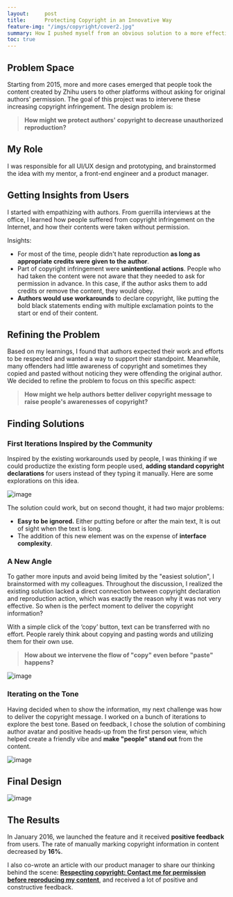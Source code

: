 ```yaml
---
layout:     post
title:      Protecting Copyright in an Innovative Way
feature-img: "/imgs/copyright/cover2.jpg"
summary: How I pushed myself from an obvious solution to a more effective one
toc: true
---
```


## Problem Space
Starting from 2015, more and more cases emerged that people took the content created by Zhihu users to other platforms without asking for original authors' permission. The goal of this project was to intervene these increasing copyright infringement. The design problem is:
> **How might we protect authors' copyright to decrease unauthorized reproduction?**

## My Role
I was responsible for all UI/UX design and prototyping, and brainstormed the idea with my mentor, a front-end engineer and a product manager.

## Getting Insights from Users
I started with empathizing with authors. From guerrilla interviews at the office, I learned how people suffered from copyright infringement on the Internet, and how their contents were taken without permission.

Insights:
- For most of the time, people didn't hate reproduction **as long as appropriate credits were given to the author**.
- Part of copyright infringement were **unintentional actions**. People who had taken the content were not aware that they needed to ask for permission in advance. In this case, if the author asks them to add credits or remove the content, they would obey.
- **Authors would use workarounds** to declare copyright, like putting the bold black statements ending with multiple exclamation points to the start or end of their content.

## Refining the Problem
Based on my learnings, I found that authors expected their work and efforts to be respected and wanted a way to support their standpoint. Meanwhile, many offenders had little awareness of copyright and sometimes they copied and pasted without noticing they were offending the original author. We decided to refine the problem to focus on this specific aspect:

> **How might we help authors better deliver copyright message to raise people's awarenesses of copyright?**

## Finding Solutions
### First Iterations Inspired by the Community
Inspired by the existing workarounds used by people, I was thinking if we could productize the existing form people used, **adding standard copyright declarations** for users instead of they typing it manually. Here are some explorations on this idea.

![image](/imgs/copyright/first_iteration.jpg)

The solution could work, but on second thought, it had two major problems:
- **Easy to be ignored.** Either putting before or after the main text, It is out of sight when the text is long.
- The addition of this new element was on the expense of **interface complexity**.

### A New Angle
To gather more inputs and avoid being limited by the "easiest solution", I brainstormed with my colleagues. Throughout the discussion, I realized the existing solution lacked a direct connection between copyright declaration and reproduction action, which was exactly the reason why it was not very effective. So when is the perfect moment to deliver the copyright information?

With a simple click of the ‘copy’ button, text can be transferred with no effort. People rarely think about copying and pasting words and utilizing them for their own use.

> **How about we intervene the flow of "copy" even before "paste" happens?**

![image](/imgs/copyright/flow.jpg)

### Iterating on the Tone
Having decided when to show the information, my next challenge was how to deliver the copyright message. I worked on a bunch of iterations to explore the best tone. Based on feedback, I chose the solution of combining author avatar and positive heads-up from the first person view, which helped create a friendly vibe and **make "people" stand out** from the content.

![image](/imgs/copyright/style_iterations.jpg)

## Final Design

![image](/imgs/copyright/final_design.gif)

## The Results
In January 2016, we launched the feature and it received **positive feedback** from users. The rate of manually marking copyright information in content decreased by **16%**.

I also co-wrote an article with our product manager to share our thinking behind the scene:  **[Respecting copyright: Contact me for permission before reproducing my content](https://zhuanlan.zhihu.com/p/20135322?columnSlug=zhihu-product)**, and received a lot of positive and constructive feedback.
